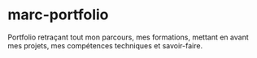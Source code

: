 # marc-portfolio
Portfolio retraçant tout mon parcours, mes formations, mettant en avant mes projets, mes compétences techniques et savoir-faire.

